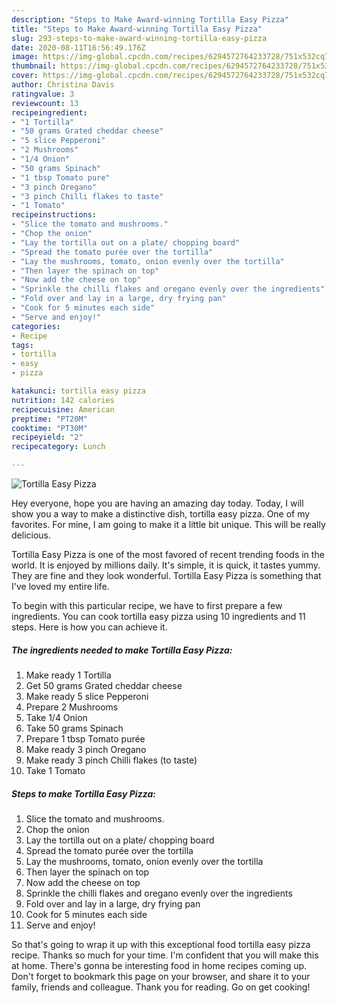 ```yaml
---
description: "Steps to Make Award-winning Tortilla Easy Pizza"
title: "Steps to Make Award-winning Tortilla Easy Pizza"
slug: 293-steps-to-make-award-winning-tortilla-easy-pizza
date: 2020-08-11T16:56:49.176Z
image: https://img-global.cpcdn.com/recipes/6294572764233728/751x532cq70/tortilla-easy-pizza-recipe-main-photo.jpg
thumbnail: https://img-global.cpcdn.com/recipes/6294572764233728/751x532cq70/tortilla-easy-pizza-recipe-main-photo.jpg
cover: https://img-global.cpcdn.com/recipes/6294572764233728/751x532cq70/tortilla-easy-pizza-recipe-main-photo.jpg
author: Christina Davis
ratingvalue: 3
reviewcount: 13
recipeingredient:
- "1 Tortilla"
- "50 grams Grated cheddar cheese"
- "5 slice Pepperoni"
- "2 Mushrooms"
- "1/4 Onion"
- "50 grams Spinach"
- "1 tbsp Tomato pure"
- "3 pinch Oregano"
- "3 pinch Chilli flakes to taste"
- "1 Tomato"
recipeinstructions:
- "Slice the tomato and mushrooms."
- "Chop the onion"
- "Lay the tortilla out on a plate/ chopping board"
- "Spread the tomato purée over the tortilla"
- "Lay the mushrooms, tomato, onion evenly over the tortilla"
- "Then layer the spinach on top"
- "Now add the cheese on top"
- "Sprinkle the chilli flakes and oregano evenly over the ingredients"
- "Fold over and lay in a large, dry frying pan"
- "Cook for 5 minutes each side"
- "Serve and enjoy!"
categories:
- Recipe
tags:
- tortilla
- easy
- pizza

katakunci: tortilla easy pizza 
nutrition: 142 calories
recipecuisine: American
preptime: "PT20M"
cooktime: "PT30M"
recipeyield: "2"
recipecategory: Lunch

---
```



![Tortilla Easy Pizza](https://img-global.cpcdn.com/recipes/6294572764233728/751x532cq70/tortilla-easy-pizza-recipe-main-photo.jpg)

Hey everyone, hope you are having an amazing day today. Today, I will show you a way to make a distinctive dish, tortilla easy pizza. One of my favorites. For mine, I am going to make it a little bit unique. This will be really delicious.



Tortilla Easy Pizza is one of the most favored of recent trending foods in the world. It is enjoyed by millions daily. It's simple, it is quick, it tastes yummy. They are fine and they look wonderful. Tortilla Easy Pizza is something that I've loved my entire life.


To begin with this particular recipe, we have to first prepare a few ingredients. You can cook tortilla easy pizza using 10 ingredients and 11 steps. Here is how you can achieve it.

<!--inarticleads1-->

##### The ingredients needed to make Tortilla Easy Pizza:

1. Make ready 1 Tortilla
1. Get 50 grams Grated cheddar cheese
1. Make ready 5 slice Pepperoni
1. Prepare 2 Mushrooms
1. Take 1/4 Onion
1. Take 50 grams Spinach
1. Prepare 1 tbsp Tomato purée
1. Make ready 3 pinch Oregano
1. Make ready 3 pinch Chilli flakes (to taste)
1. Take 1 Tomato




<!--inarticleads2-->

##### Steps to make Tortilla Easy Pizza:

1. Slice the tomato and mushrooms.
1. Chop the onion
1. Lay the tortilla out on a plate/ chopping board
1. Spread the tomato purée over the tortilla
1. Lay the mushrooms, tomato, onion evenly over the tortilla
1. Then layer the spinach on top
1. Now add the cheese on top
1. Sprinkle the chilli flakes and oregano evenly over the ingredients
1. Fold over and lay in a large, dry frying pan
1. Cook for 5 minutes each side
1. Serve and enjoy!




So that's going to wrap it up with this exceptional food tortilla easy pizza recipe. Thanks so much for your time. I'm confident that you will make this at home. There's gonna be interesting food in home recipes coming up. Don't forget to bookmark this page on your browser, and share it to your family, friends and colleague. Thank you for reading. Go on get cooking!
